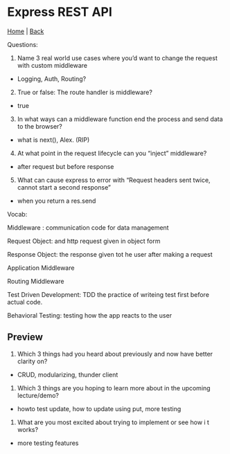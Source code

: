 # Express REST API
[Home](/README.md) | [Back](/401-main/401TableofContents.md)

Questions:

1. Name 3 real world use cases where you’d want to change the request
 with custom middleware

- Logging, Auth, Routing?

2. True or false: The route handler is middleware?


- true

3. In what ways can a middleware function end the process and send
data to the browser?

- what is next(), Alex. (RIP)

4. At what point in the request lifecycle can you “inject” middleware?

- after request but before response

5. What can cause express to error with “Request headers sent twice,
cannot start a second response”

- when you return a res.send

Vocab:

Middleware : communication code for data management

Request Object: and http request given in object form

Response Object: the response given tot he user after making a request

Application Middleware

Routing Middleware

Test Driven Development: TDD the practice of writeing test first before actual code.

Behavioral Testing: testing how the app reacts to the user

## Preview

1. Which 3 things had you heard about previously and now have better
clarity on?

- CRUD, modularizing, thunder client

1. Which 3 things are you hoping to learn more about in the upcoming
lecture/demo?

- howto test update, how to update using put, more testing

1. What are you most excited about trying to implement or see how i
t works?

- more testing features
